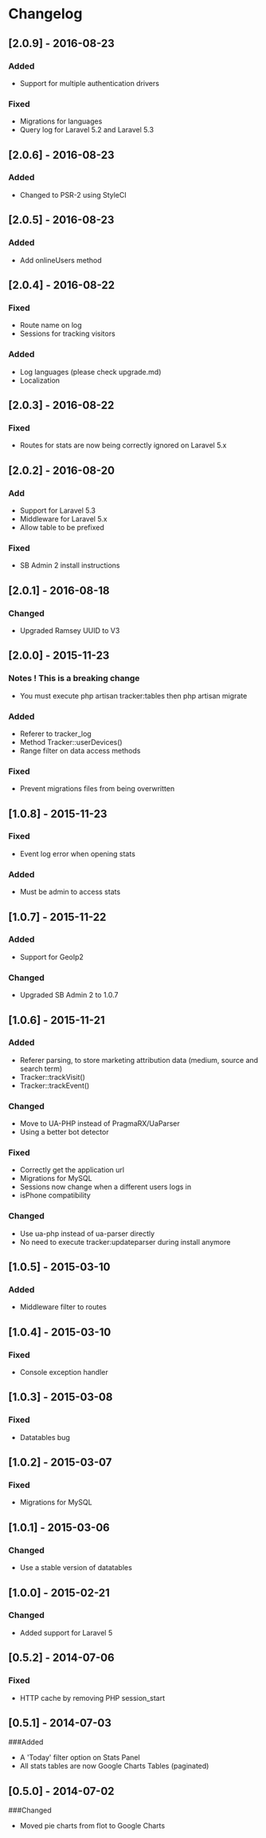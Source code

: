 # Changelog

## [2.0.9] - 2016-08-23
### Added
- Support for multiple authentication drivers
### Fixed
- Migrations for languages
- Query log for Laravel 5.2 and Laravel 5.3

## [2.0.6] - 2016-08-23
### Added
- Changed to PSR-2 using StyleCI

## [2.0.5] - 2016-08-23
### Added
- Add onlineUsers method

## [2.0.4] - 2016-08-22
### Fixed
- Route name on log
- Sessions for tracking visitors
### Added
- Log languages (please check upgrade.md)
- Localization

## [2.0.3] - 2016-08-22
### Fixed
- Routes for stats are now being correctly ignored on Laravel 5.x

## [2.0.2] - 2016-08-20
### Add
- Support for Laravel 5.3
- Middleware for Laravel 5.x
- Allow table to be prefixed
### Fixed
- SB Admin 2 install instructions

## [2.0.1] - 2016-08-18
### Changed
- Upgraded Ramsey UUID to V3

## [2.0.0] - 2015-11-23
### Notes ! This is a breaking change
- You must execute
    php artisan tracker:tables
  then
    php artisan migrate
### Added
- Referer to tracker_log
- Method Tracker::userDevices()
- Range filter on data access methods
### Fixed
- Prevent migrations files from being overwritten

## [1.0.8] - 2015-11-23
### Fixed
- Event log error when opening stats
### Added
- Must be admin to access stats

## [1.0.7] - 2015-11-22
### Added
- Support for GeoIp2
### Changed
- Upgraded SB Admin 2 to 1.0.7

## [1.0.6] - 2015-11-21
### Added
- Referer parsing, to store marketing attribution data (medium, source and search term)
- Tracker::trackVisit()
- Tracker::trackEvent()
### Changed
- Move to UA-PHP instead of PragmaRX/UaParser
- Using a better bot detector 
### Fixed
- Correctly get the application url
- Migrations for MySQL
- Sessions now change when a different users logs in
- isPhone compatibility
### Changed
- Use ua-php instead of ua-parser directly
- No need to execute tracker:updateparser during install anymore

## [1.0.5] - 2015-03-10
### Added
- Middleware filter to routes

## [1.0.4] - 2015-03-10
### Fixed
- Console exception handler

## [1.0.3] - 2015-03-08
### Fixed
- Datatables bug

## [1.0.2] - 2015-03-07
### Fixed
- Migrations for MySQL

## [1.0.1] - 2015-03-06
### Changed
- Use a stable version of datatables

## [1.0.0] - 2015-02-21
### Changed
- Added support for Laravel 5

## [0.5.2] - 2014-07-06
### Fixed
- HTTP cache by removing PHP session_start

## [0.5.1] - 2014-07-03
###Added
- A 'Today' filter option on Stats Panel
- All stats tables are now Google Charts Tables (paginated)

## [0.5.0] - 2014-07-02
###Changed
- Moved pie charts from flot to Google Charts
 
